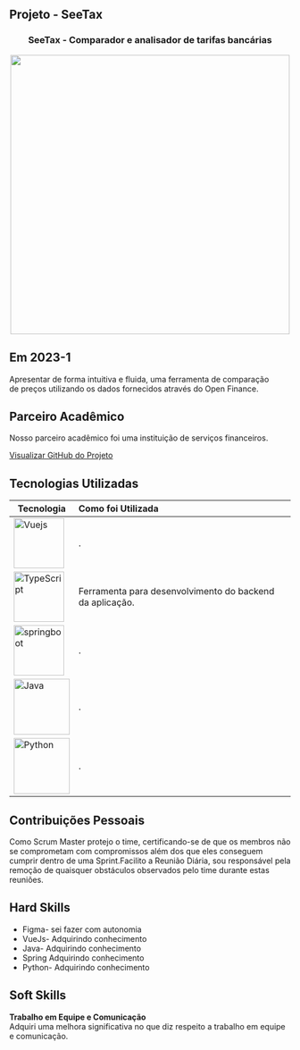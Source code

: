 ## Projeto - SeeTax

<div align=center>
 <h3>SeeTax - Comparador e analisador de tarifas bancárias </h3>
  <img src="https://user-images.githubusercontent.com/111800315/236898876-10a4ae3f-43cb-4120-a598-b519c18ff03c.gif" width=500 alt="" />
 </div>

## Em 2023-1
Apresentar de forma intuitiva e fluida, uma ferramenta de comparação <br>
de preços utilizando os dados fornecidos através do Open Finance. 

## Parceiro Acadêmico
Nosso parceiro acadêmico foi uma instituição de serviços financeiros.</a><br>

[Visualizar GitHub do Projeto](https://github.com/Sarah781/API-6-SeeTax)

## Tecnologias Utilizadas

|Tecnologia|Como foi Utilizada|
|-|:-|
|<img src="https://github.com/Ritas2022/Portfolio/assets/111800315/6d0a1820-0b6b-4f61-8de2-12f96e57ff66" height="90" title="Vuejs"/>|.|
|<img src="https://github.com/Ritas2022/Portfolio/assets/111800315/54449233-45f0-4255-9da7-d0e2d95904a8" height="90" title="TypeScript"/>|Ferramenta para desenvolvimento do backend da aplicação.|
|<img src="https://github.com/Ritas2022/Portfolio/assets/111800315/d27bccd3-94b0-4eb2-bca6-01c1ab88184d" height="90" title="springboot"/>|.|
|<img src="https://github.com/Ritas2022/Portfolio/assets/111800315/981f465c-80cd-4d24-9808-0ec7aecef8d6" height="100" title="Java"/>|.|
|<img src="https://github.com/Ritas2022/Portfolio/assets/111800315/eae929ae-7438-40a0-b361-5995e8b3c64a" height="100" title="Python"/>|.|

## Contribuições Pessoais
Como  Scrum Master protejo o time, certificando-se de que os membros não se comprometam com compromissos além dos que eles conseguem cumprir dentro de uma Sprint.Facilito a Reunião Diária, sou responsável pela remoção de quaisquer obstáculos observados pelo time durante estas reuniões.

## Hard Skills
- Figma- sei fazer com autonomia
- VueJs- Adquirindo conhecimento
- Java- Adquirindo conhecimento
- Spring Adquirindo conhecimento 
- Python- Adquirindo conhecimento

## Soft Skills
 <b> Trabalho em Equipe e Comunicação </b><br>
 Adquiri uma melhora significativa no que diz respeito a trabalho em equipe e comunicação.<br>